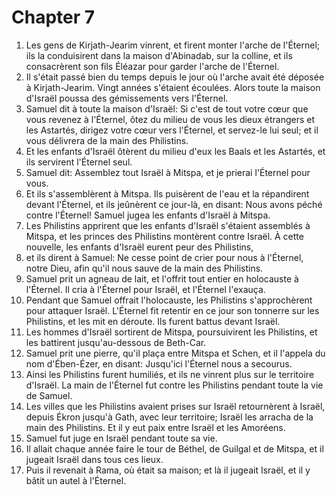 # Chapter 7

1. Les gens de Kirjath-Jearim vinrent, et firent monter l'arche de l'Éternel; ils la conduisirent dans la maison d'Abinadab, sur la colline, et ils consacrèrent son fils Éléazar pour garder l'arche de l'Éternel.
2. Il s'était passé bien du temps depuis le jour où l'arche avait été déposée à Kirjath-Jearim. Vingt années s'étaient écoulées. Alors toute la maison d'Israël poussa des gémissements vers l'Éternel.
3. Samuel dit à toute la maison d'Israël: Si c'est de tout votre cœur que vous revenez à l'Éternel, ôtez du milieu de vous les dieux étrangers et les Astartés, dirigez votre cœur vers l'Éternel, et servez-le lui seul; et il vous délivrera de la main des Philistins.
4. Et les enfants d'Israël ôtèrent du milieu d'eux les Baals et les Astartés, et ils servirent l'Éternel seul.
5. Samuel dit: Assemblez tout Israël à Mitspa, et je prierai l'Éternel pour vous.
6. Et ils s'assemblèrent à Mitspa. Ils puisèrent de l'eau et la répandirent devant l'Éternel, et ils jeûnèrent ce jour-là, en disant: Nous avons péché contre l'Éternel! Samuel jugea les enfants d'Israël à Mitspa.
7. Les Philistins apprirent que les enfants d'Israël s'étaient assemblés à Mitspa, et les princes des Philistins montèrent contre Israël. À cette nouvelle, les enfants d'Israël eurent peur des Philistins,
8. et ils dirent à Samuel: Ne cesse point de crier pour nous à l'Éternel, notre Dieu, afin qu'il nous sauve de la main des Philistins.
9. Samuel prit un agneau de lait, et l'offrit tout entier en holocauste à l'Éternel. Il cria à l'Éternel pour Israël, et l'Éternel l'exauça.
10. Pendant que Samuel offrait l'holocauste, les Philistins s'approchèrent pour attaquer Israël. L'Éternel fit retentir en ce jour son tonnerre sur les Philistins, et les mit en déroute. Ils furent battus devant Israël.
11. Les hommes d'Israël sortirent de Mitspa, poursuivirent les Philistins, et les battirent jusqu'au-dessous de Beth-Car.
12. Samuel prit une pierre, qu'il plaça entre Mitspa et Schen, et il l'appela du nom d'Ében-Ézer, en disant: Jusqu'ici l'Éternel nous a secourus.
13. Ainsi les Philistins furent humiliés, et ils ne vinrent plus sur le territoire d'Israël. La main de l'Éternel fut contre les Philistins pendant toute la vie de Samuel.
14. Les villes que les Philistins avaient prises sur Israël retournèrent à Israël, depuis Ékron jusqu'à Gath, avec leur territoire; Israël les arracha de la main des Philistins. Et il y eut paix entre Israël et les Amoréens.
15. Samuel fut juge en Israël pendant toute sa vie.
16. Il allait chaque année faire le tour de Béthel, de Guilgal et de Mitspa, et il jugeait Israël dans tous ces lieux.
17. Puis il revenait à Rama, où était sa maison; et là il jugeait Israël, et il y bâtit un autel à l'Éternel.

